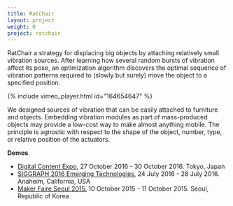 ```yaml
---
title: RatChair
layout: project
weight: 0
project: ratchair
---
```


RatChair a strategy for displacing big objects by attaching relatively small vibration sources. After learning how several random bursts of vibration affect its pose, an optimization algorithm discovers the optimal sequence of vibration patterns required to (slowly but surely) move the object to a specified position.

{% include vimeo_player.html id="164654647" %}

We designed sources of vibration that can be easily attached to furniture and objects. Embedding vibration modules as part of mass-produced objects may provide a low-cost way to make almost anything mobile. The principle is agnostic with respect to the shape of the object, number, type, or relative position of the actuators.


**Demos**
<ul>
	<li><a href="https://www.dcexpo.jp/en/">Digital Content Expo</a>, 27 October 2016 - 30 October 2016. Tokyo, Japan</li>
	<li><a href="http://s2016.siggraph.org/content/emerging-technologies">SIGGRAPH 2016 Emerging Technologies</a>, 24 July 2016 - 28 July 2016. Anaheim, California, USA</li>
	<li><a href="/2015/10/11/Maker_Faire_2015/">Maker Faire Seoul 2015.</a> 10 October 2015 - 11 October 2015. Seoul, Republic of Korea</li>
</ul>
